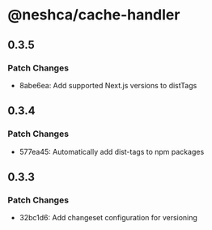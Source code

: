 # @neshca/cache-handler

## 0.3.5

### Patch Changes

-   8abe6ea: Add supported Next.js versions to distTags

## 0.3.4

### Patch Changes

-   577ea45: Automatically add dist-tags to npm packages

## 0.3.3

### Patch Changes

-   32bc1d6: Add changeset configuration for versioning
